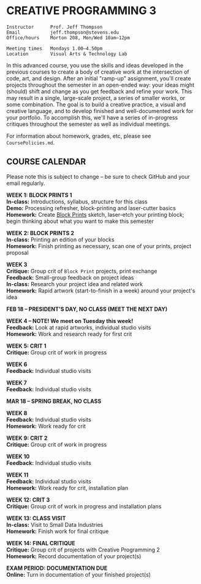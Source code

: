# CREATIVE PROGRAMMING 3

    Instructor      Prof. Jeff Thompson
    Email           jeff.thompson@stevens.edu
    Office/hours    Morton 208, Mon/Wed 10am–12pm

    Meeting times   Mondays 1.00–4.50pm
    Location        Visual Arts & Technology Lab

In this advanced course, you use the skills and ideas developed in the previous courses to create a body of creative work at the intersection of code, art, and design. After an initial "ramp-up" assignment, you'll create projects throughout the semester in an open-ended way: your ideas might (should) shift and change as you get feedback and refine your work. This may result in a single, large-scale project, a series of smaller works, or some combination. The goal is to build a creative practice, a visual and creative language, and to develop finished and well-documented work for your portfolio. To accomplish this, we'll have a series of in-progress critiques throughout the semester as well as individual meetings.

For information about homework, grades, etc, please see `CoursePolicies.md`.

## COURSE CALENDAR
Please note this is subject to change – be sure to check GitHub and your email regularly.

**WEEK 1: BLOCK PRINTS 1**  
**In-class:** Introductions, syllabus, structure for this class  
**Demo:** Processing refresher, block-printing and laser-cutter basics  
**Homework:** Create [Block Prints](https://github.com/jeffThompson/CreativeProgramming2/blob/master/Assignments/Week01_BlockPrints.md) sketch, laser-etch your printing block; begin thinking about what you want to make this semester  

**WEEK 2: BLOCK PRINTS 2**  
**In-class:** Printing an edition of your blocks  
**Homework:** Finish printing as necessary, scan one of your prints, project proposal  

**WEEK 3**  
**Critique:** Group crit of `Block Print` projects, print exchange  
**Feedback:** Small-group feedback on project ideas  
**In-class:** Research your project idea and related work  
**Homework:** Rapid artwork (start-to-finish in a week) around your project's idea  

**FEB 18 – PRESIDENT'S DAY, NO CLASS (MEET THE NEXT DAY)**

**WEEK 4 – NOTE! We meet on Tuesday this week!**  
**Feedback:** Look at rapid artworks, individual studio visits  
**Homework:** Work and research ready for first crit  

**WEEK 5: CRIT 1**  
**Critique:** Group crit of work in progress

**WEEK 6**  
**Feedback:** Individual studio visits  

**WEEK 7**  
**Feedback:** Individual studio visits  

**MAR 18 – SPRING BREAK, NO CLASS**

**WEEK 8**  
**Feedback:** Individual studio visits  
**Homework:** Work ready for crit

**WEEK 9: CRIT 2**  
**Critique:** Group crit of work in progress

**WEEK 10**  
**Feedback:** Individual studio visits  

**WEEK 11**  
**Feedback:** Individual studio visits  
**Homework:** Work ready for crit, installation plan  

**WEEK 12: CRIT 3**  
**Critique:** Group crit of work in progress and installation plans

**WEEK 13: CLASS VISIT**  
**In-class:** Visit to Small Data Industries  
**Homework:** Finish work for final critique  

**WEEK 14: FINAL CRITIQUE**  
**Critique:** Group crit of projects with Creative Programming 2  
**Homework:** Record documentation of your project(s)

**EXAM PERIOD: DOCUMENTATION DUE**  
**Online:** Turn in documentation of your finished project(s)

